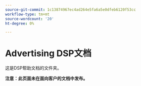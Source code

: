 ```yaml
---
source-git-commit: 1c13874967ec4ad264e5fa6a5e0dfeb6120f53cc
workflow-type: tm+mt
source-wordcount: '20'
ht-degree: 0%

---
```

# Advertising DSP文档

这是DSP帮助文档的文件夹。

**注意：此页面未在面向客户的文档中发布。**
